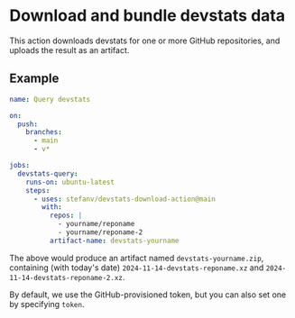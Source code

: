# Download and bundle devstats data

This action downloads devstats for one or more GitHub repositories,
and uploads the result as an artifact.

## Example

```yaml
name: Query devstats

on:
  push:
    branches:
      - main
      - v*

jobs:
  devstats-query:
    runs-on: ubuntu-latest
    steps:
      - uses: stefanv/devstats-download-action@main
        with:
          repos: |
            - yourname/reponame
            - yourname/reponame-2
          artifact-name: devstats-yourname
```

The above would produce an artifact named `devstats-yourname.zip`, containing (with today's date) `2024-11-14-devstats-reponame.xz` and `2024-11-14-devstats-reponame-2.xz`.

By default, we use the GitHub-provisioned token, but you can also set one by specifying `token`.
